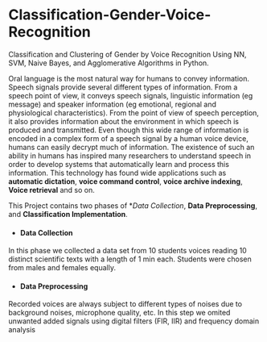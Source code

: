 # Classification-Gender-Voice-Recognition
Classification and Clustering of Gender by Voice Recognition Using NN, SVM, Naive Bayes, and Agglomerative Algorithms in Python.

Oral language is the most natural way for humans to convey information. Speech signals provide several different types of information. From a speech point of view, it conveys speech signals, linguistic information (eg message) and speaker information (eg emotional, regional and physiological characteristics). From the point of view of speech perception, it also provides information about the environment in which speech is produced and transmitted. Even though this wide range of information is encoded in a complex form of a speech signal by a human voice device, humans can easily decrypt much of information. The existence of such an ability in humans has inspired many researchers to understand speech in order to develop systems that automatically learn and process this information. This technology has found wide applications such as **automatic dictation**, **voice command control**, **voice archive indexing**, **Voice retrieval** and so on.

This Project contains two phases of **Data Collection*, **Data Preprocessing**, and **Classification Implementation**.

* #### Data Collection
In this phase we collected a data set from 10 students voices reading 10 distinct scientific texts with a length of 1 min each. Students were chosen from males and females equally.

* #### Data Preprocessing
Recorded voices are always subject to different types of noises due to background noises, microphone quality, etc. In this step we omited unwanted added signals using digital filters (FIR, IIR) and frequency domain analysis
